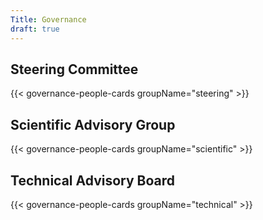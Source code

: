 ```yaml
---
Title: Governance
draft: true
---
```


## Steering Committee

{{< governance-people-cards groupName="steering" >}}

## Scientific Advisory Group

{{< governance-people-cards groupName="scientific" >}}

## Technical Advisory Board

{{< governance-people-cards groupName="technical" >}}
